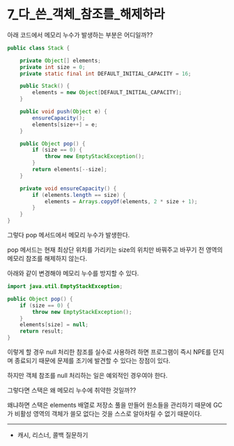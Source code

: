 # 7_다_쓴_객체_참조를_해제하라

아래 코드에서 메모리 누수가 발생하는 부분은 어디일까??

``` java
public class Stack {

    private Object[] elements;
    private int size = 0;
    private static final int DEFAULT_INITIAL_CAPACITY = 16;

    public Stack() {
        elements = new Object[DEFAULT_INITIAL_CAPACITY];
    }

    public void push(Object e) {
        ensureCapacity();
        elements[size++] = e;
    }

    public Object pop() {
        if (size == 0) {
            throw new EmptyStackException();
        }
        return elements[--size];
    }

    private void ensureCapacity() {
        if (elements.length == size) {
            elements = Arrays.copyOf(elements, 2 * size + 1);
        }
    }
}
```

그렇다 pop 메서드에서 메모리 누수가 발생한다.

pop 메서드는 현재 최상단 위치를 가리키는 size의 위치만 바꿔주고 바꾸기 전 영역의 메모리 참조를 해제하지 않는다.

아래와 같이 변경해야 메모리 누수를 방지할 수 있다.

``` java
import java.util.EmptyStackException;

public Object pop() {
    if (size == 0) {
        throw new EmptyStackException();
    }
    elements[size] = null;
    return result;
}
```

이렇게 할 경우 null 처리한 참조를 실수로 사용하려 하면 프로그램이 즉시 NPE를 던지며 종료되기 때문에 문제를 조기에 발견할 수 있다는 장점이 있다.

하지만 객체 참조를 null 처리하는 일은 예외적인 경우여야 한다.

그렇다면 스택은 왜 메모리 누수에 취약한 것일까??

왜냐하면 스택은 elements 배열로 저장소 풀을 만들어 원소들을 관리하기 때문에 GC가 비활성 영역의 객체가 쓸모 없다는 것을 스스로 알아차릴 수 없기 때문이다. 

---
- 캐시, 리스너, 콜백 질문하기
